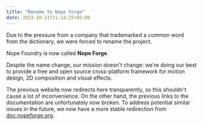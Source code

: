 ```yaml
---
title: "Rename to Nope Forge"
date: 2023-10-11T11:14:25+02:00
---
```


Due to the pressure from a company that trademarked a common word from the
dictionary, we were forced to rename the project.

Nope Foundry is now called **Nope Forge**.

Despite the name change, our mission doesn't change: we're doing our best to
provide a free and open source cross-platform framework for motion design, 2D
composition and visual effects.

The previous website now redirects here transparently, so this shouldn't cause a
lot of inconvenience. On the other hand, the previous links to the documentation
are unfortunately now broken. To address potential similar issues in the future,
we now have a more stable redirection from [doc.nopeforge.org][doc].

[doc]: https://doc.nopeforge.org